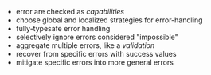 - error are checked as _capabilities_
- choose global and localized strategies for error-handling
- fully-typesafe error handling
- selectively ignore errors considered "impossible"
- aggregate multiple errors, like a _validation_
- recover from specific errors with success values
- mitigate specific errors into more general errors
